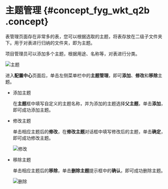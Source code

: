 # 主题管理 {#concept_fyg_wkt_q2b .concept}

表管理页面存在非常多的表，您可以根据选取的主题，将表存放在二级子文件夹下。用于对表进行归纳的文件夹，即为主题。

项目管理员可以添加多个主题，根据用途、名称等，对表进行分类。

![主题](http://static-aliyun-doc.oss-cn-hangzhou.aliyuncs.com/assets/img/16342/15671294308397_zh-CN.png)

进入**配置中心**页面后，单击左侧菜单栏中的**主题管理**，即可**添加**、**修改**和**移除**主题。

-   添加主题

    在**主题**框中填写自定义的主题名称，并为添加的主题选择**父主题**，单击**添加**，即可成功添加主题。

-   修改主题

    单击相应主题后的**修改**，在**修改主题**对话框中填写修改后的主题，单击**确定**，即可成功修改主题。

    ![修改](http://static-aliyun-doc.oss-cn-hangzhou.aliyuncs.com/assets/img/16342/156712943058535_zh-CN.png)

-   移除主题

    单击相应主题后的**移除**，单击**删除主题**提示框中的**确认**，即可成功删除主题。

    ![删除](http://static-aliyun-doc.oss-cn-hangzhou.aliyuncs.com/assets/img/16342/156712943058536_zh-CN.png)


